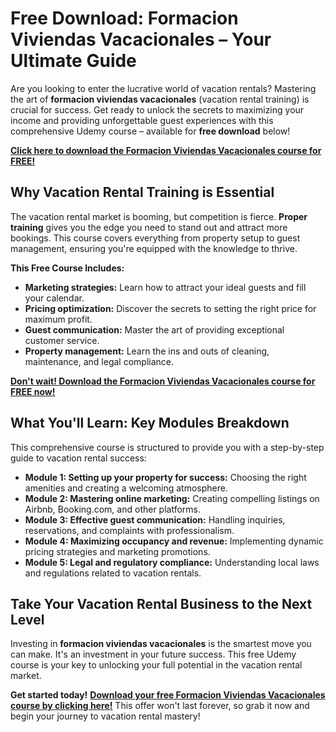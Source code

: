 # Free Download: Formacion Viviendas Vacacionales – Your Ultimate Guide

Are you looking to enter the lucrative world of vacation rentals? Mastering the art of **formacion viviendas vacacionales** (vacation rental training) is crucial for success. Get ready to unlock the secrets to maximizing your income and providing unforgettable guest experiences with this comprehensive Udemy course – available for **free download** below!

[**Click here to download the Formacion Viviendas Vacacionales course for FREE!**](https://udemywork.com/formacion-viviendas-vacacionales)

## Why Vacation Rental Training is Essential

The vacation rental market is booming, but competition is fierce. **Proper training** gives you the edge you need to stand out and attract more bookings. This course covers everything from property setup to guest management, ensuring you're equipped with the knowledge to thrive.

**This Free Course Includes:**

*   **Marketing strategies:** Learn how to attract your ideal guests and fill your calendar.
*   **Pricing optimization:** Discover the secrets to setting the right price for maximum profit.
*   **Guest communication:** Master the art of providing exceptional customer service.
*   **Property management:** Learn the ins and outs of cleaning, maintenance, and legal compliance.

[**Don't wait! Download the Formacion Viviendas Vacacionales course for FREE now!**](https://udemywork.com/formacion-viviendas-vacacionales)

## What You'll Learn: Key Modules Breakdown

This comprehensive course is structured to provide you with a step-by-step guide to vacation rental success:

*   **Module 1: Setting up your property for success:** Choosing the right amenities and creating a welcoming atmosphere.
*   **Module 2: Mastering online marketing:** Creating compelling listings on Airbnb, Booking.com, and other platforms.
*   **Module 3: Effective guest communication:** Handling inquiries, reservations, and complaints with professionalism.
*   **Module 4: Maximizing occupancy and revenue:** Implementing dynamic pricing strategies and marketing promotions.
*   **Module 5: Legal and regulatory compliance:** Understanding local laws and regulations related to vacation rentals.

## Take Your Vacation Rental Business to the Next Level

Investing in **formacion viviendas vacacionales** is the smartest move you can make. It's an investment in your future success. This free Udemy course is your key to unlocking your full potential in the vacation rental market.

**Get started today!** [**Download your free Formacion Viviendas Vacacionales course by clicking here!**](https://udemywork.com/formacion-viviendas-vacacionales) This offer won't last forever, so grab it now and begin your journey to vacation rental mastery!
